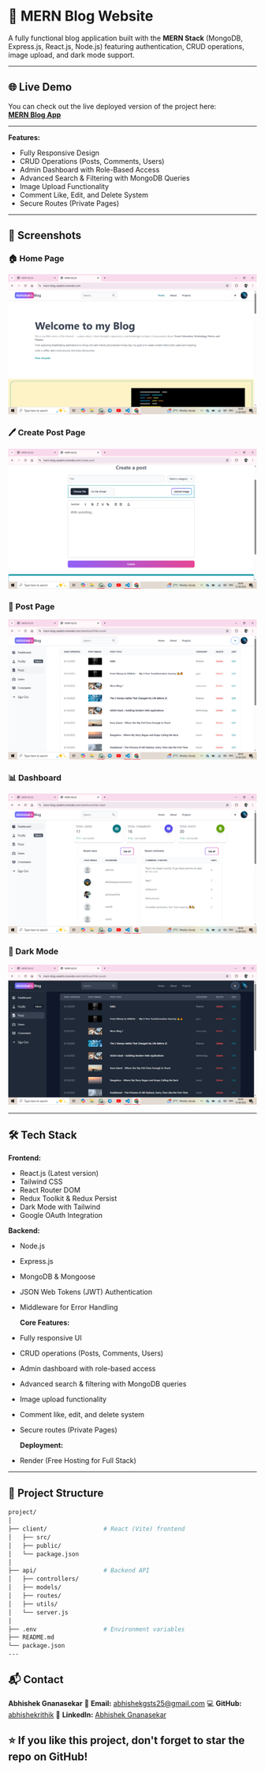 # 📝 MERN Blog Website

A fully functional blog application built with the **MERN Stack** (MongoDB, Express.js, React.js, Node.js) featuring authentication, CRUD operations, image upload, and dark mode support.

---

## 🌐 Live Demo

You can check out the live deployed version of the project here:  
[**MERN Blog App**](https://mern-blog-saiabhi.onrender.com/)

---

**Features:**

- Fully Responsive Design
- CRUD Operations (Posts, Comments, Users)
- Admin Dashboard with Role-Based Access
- Advanced Search & Filtering with MongoDB Queries
- Image Upload Functionality
- Comment Like, Edit, and Delete System
- Secure Routes (Private Pages)

---

## 📸 Screenshots

### 🏠 Home Page

![Home](./screenshots/home.png)

### 🖊️ Create Post Page

![Create Post](./screenshots/createpost.png)

### 📄 Post Page

![Post Page](./screenshots/postpage.png)

### 📊 Dashboard

![Dashboard](./screenshots/dashboard.png)

### 🌙 Dark Mode

![Dark Mode](./screenshots/darkmode.png)

---

## 🛠️ Tech Stack

**Frontend:**

- React.js (Latest version)
- Tailwind CSS
- React Router DOM
- Redux Toolkit & Redux Persist
- Dark Mode with Tailwind
- Google OAuth Integration

**Backend:**

- Node.js
- Express.js
- MongoDB & Mongoose
- JSON Web Tokens (JWT) Authentication
- Middleware for Error Handling

  **Core Features:**

- Fully responsive UI
- CRUD operations (Posts, Comments, Users)
- Admin dashboard with role-based access
- Advanced search & filtering with MongoDB queries
- Image upload functionality
- Comment like, edit, and delete system
- Secure routes (Private Pages)

  **Deployment:**

- Render (Free Hosting for Full Stack)

---

## 📂 Project Structure

```bash
project/
│
├── client/                # React (Vite) frontend
│   ├── src/
│   ├── public/
│   └── package.json
│
├── api/                   # Backend API
│   ├── controllers/
│   ├── models/
│   ├── routes/
│   ├── utils/
│   └── server.js
│
├── .env                   # Environment variables
├── README.md
└── package.json
---
```

## 📬 Contact

**Abhishek Gnanasekar**
📧 **Email:** [abhishekgsts25@gmail.com](mailto:abhishekgsts25@gmail.com)
💻 **GitHub:** [abhishekrithik](https://github.com/abhishekrithik)
💼 **LinkedIn:** [Abhishek Gnanasekar](https://www.linkedin.com/in/abhishek-gnanasekar/)

## ⭐ If you like this project, don't forget to star the repo on GitHub!

```

```
